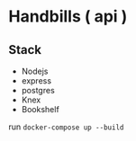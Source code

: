 # Handbills ( api )

## Stack

- Nodejs
- express
- postgres
- Knex
- Bookshelf

run `docker-compose up --build`
